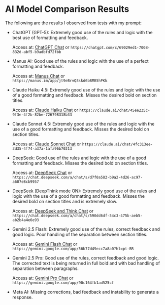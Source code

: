 # AI Model Comparison Results

The following are the results I observed from tests with my prompt:

- ChatGPT (GPT-5): Extremely good use of the rules and logic with the best use of formatting and feedback.

  Access at: [ChatGPT Chat](https://chatgpt.com/c/69029ed1-7008-832d-abf5-b9adbfd72fbb) or `https://chatgpt.com/c/69029ed1-7008-832d-abf5-b9adbfd72fbb`

- Manus AI: Good use of the rules and logic with the use of a perfect formatting and feedback.

  Access at: [Manus Chat](https://manus.im/app/jt9eBrvQ3skd6b8MB5hPKk) or `https://manus.im/app/jt9eBrvQ3skd6b8MB5hPKk`
  
- Claude Haiku 4.5: Extremely good use of the rules and logic with the use of a good formatting and feedback. Misses the desired bold on section titles.

  Access at: [Claude Haiku Chat](https://claude.ai/chat/45ee235c-9f3e-4f2b-82be-726798318b33) or `https://claude.ai/chat/45ee235c-9f3e-4f2b-82be-726798318b33`

- Claude Sonnet 4.5: Extremely good use of the rules and logic with the use of a good formatting and feedback. Misses the desired bold on section titles.

  Access at: [Claude Sonnet Chat](https://claude.ai/chat/4fc313ee-3d35-4f74-a37a-1afa96b70213) or `https://claude.ai/chat/4fc313ee-3d35-4f74-a37a-1afa96b70213`
  
- DeepSeek: Good use of the rules and logic with the use of a good formatting and feedback. Misses the desired bold on section titles.

  Access at: [DeepSeek Chat](https://chat.deepseek.com/a/chat/s/d7f0a582-b9a2-4d26-ac97-a607e8cb9957) or `https://chat.deepseek.com/a/chat/s/d7f0a582-b9a2-4d26-ac97-a607e8cb9957`
  
- DeepSeek (DeepThink mode ON): Extremely good use of the rules and logic with the use of a good formatting and feedback. Misses the desired bold on section titles and is extremely slow.

  Access at: [DeepSeek and Think Chat](https://chat.deepseek.com/a/chat/s/590dd6df-54c3-475b-aeb5-ab2b4a4e6e93) or `https://chat.deepseek.com/a/chat/s/590dd6df-54c3-475b-aeb5-ab2b4a4e6e93`
  
- Gemini 2.5 Flash: Extremely good use of the rules, correct feedback and good logic. Poor handling of the separation between section titles.

  Access at: [Gemini Flash Chat](https://gemini.google.com/app/56b77d49ecc7a8a0?hl=pt-BR) or `https://gemini.google.com/app/56b77d49ecc7a8a0?hl=pt-BR`
  
- Gemini 2.5 Pro: Good use of the rules, correct feedback and good logic. The corrected text is being returned in full bold and with bad handling of separation between paragraphs.

  Access at: [Gemini Pro Chat](https://gemini.google.com/app/90c164fb1ad525cf) or `https://gemini.google.com/app/90c164fb1ad525cf`
  
- Meta AI: Missing corrections, bad feedback and instability to generate a response.
